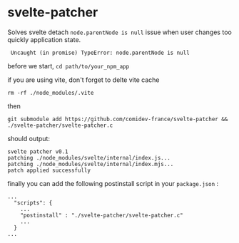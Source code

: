 # svelte-patcher

Solves svelte detach `node.parentNode is null` issue when user changes too quickly application state.

```
 Uncaught (in promise) TypeError: node.parentNode is null
```


before we start, `cd path/to/your_npm_app`


if you are using vite, don't forget to delte vite cache
```
rm -rf ./node_modules/.vite
```

then
```
git submodule add https://github.com/comidev-france/svelte-patcher && ./svelte-patcher/svelte-patcher.c 

```

should output:
```
svelte patcher v0.1
patching ./node_modules/svelte/internal/index.js...
patching ./node_modules/svelte/internal/index.mjs...
patch applied successfully
```

finally you can add the following postinstall script in your `package.json` :

```
...
  "scripts": {
    ...
    "postinstall" : "./svelte-patcher/svelte-patcher.c"
    ...
  }
...
```

